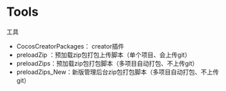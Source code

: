 # Tools

工具

 - CocosCreatorPackages： creator插件
 - preloadZip ：预加载zip包打包上传脚本（单个项目、会上传git）
 - preloadZips：预加载zip包打包脚本（多项目自动打包、不上传git）
 - preloadZips_New：新版管理后台zip包打包脚本（多项目自动打包、不上传git）